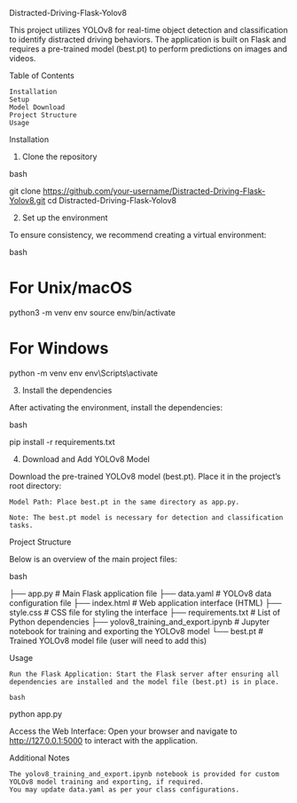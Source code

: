 Distracted-Driving-Flask-Yolov8


This project utilizes YOLOv8 for real-time object detection and classification to identify distracted driving behaviors. The application is built on Flask and requires a pre-trained model (best.pt) to perform predictions on images and videos.

Table of Contents

    Installation
    Setup
    Model Download
    Project Structure
    Usage

    
Installation

1. Clone the repository

bash

git clone https://github.com/your-username/Distracted-Driving-Flask-Yolov8.git
cd Distracted-Driving-Flask-Yolov8

2. Set up the environment

To ensure consistency, we recommend creating a virtual environment:

bash

# For Unix/macOS
python3 -m venv env
source env/bin/activate

# For Windows
python -m venv env
env\Scripts\activate

3. Install the dependencies

After activating the environment, install the dependencies:

bash

pip install -r requirements.txt

4. Download and Add YOLOv8 Model

Download the pre-trained YOLOv8 model (best.pt). Place it in the project’s root directory:

    Model Path: Place best.pt in the same directory as app.py.

    Note: The best.pt model is necessary for detection and classification tasks.

Project Structure

Below is an overview of the main project files:

bash

├── app.py                    # Main Flask application file
├── data.yaml                 # YOLOv8 data configuration file
├── index.html                # Web application interface (HTML)
├── style.css                 # CSS file for styling the interface
├── requirements.txt          # List of Python dependencies
├── yolov8_training_and_export.ipynb  # Jupyter notebook for training and exporting the YOLOv8 model
└── best.pt                   # Trained YOLOv8 model file (user will need to add this)


Usage

    Run the Flask Application: Start the Flask server after ensuring all dependencies are installed and the model file (best.pt) is in place.

    bash

python app.py 

Access the Web Interface: Open your browser and navigate to http://127.0.0.1:5000 to interact with the application.

Additional Notes

    The yolov8_training_and_export.ipynb notebook is provided for custom YOLOv8 model training and exporting, if required.
    You may update data.yaml as per your class configurations.
